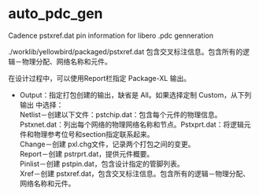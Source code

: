 # auto_pdc_gen
Cadence pstxref.dat pin information for libero .pdc genneration

./worklib/yellowbird/packaged/pstxref.dat 包含交叉标注信息。包含所有的逻辑－物理分配、网络名称和元件。


在设计过程中，可以使用Report栏指定 Package-XL 输出。
*  Output：指定打包创建的输出，缺省是 All。如果选择定制 Custom，从下列输出 
中选择：  
Netlist－创建以下文件：pstchip.dat：包含每个元件的物理信息。Pstxnet.dat：列出每个网络的物理网络名称和节点。Pstxprt.dat：将逻辑元件和物理参考位号和section指定联系起来。  
Change－创建 pxl.chg文件，记录两个打包之间的变更。  
Report－创建 pstrprt.dat，提供元件概要。  
Pinlist－创建 pstpin.dat，包含设计指定的管脚列表。  
Xref－创建 pstxref.dat，包含交叉标注信息。包含所有的逻辑－物理分配、网络名称和元件。
